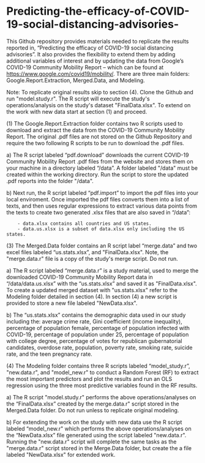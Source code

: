 # Predicting-the-efficacy-of-COVID-19-social-distancing-advisories-

This Github repository provides materials needed to replicate the results reported in, “Predicting the efficacy of COVID-19 social distancing advisories”. It also provides the flexibility to extend them by adding additional variables of interest and by updating the data from Google’s COVID-19 Community Mobility Report – which can be found at https://www.google.com/covid19/mobility/. There are three main folders: Google.Report.Extraction, Merged.Data, and Modeling.

Note: To replicate original results skip to section (4). Clone the Github and run "model.study.r". The R script will execute the 
      study's operations/analysis on the study's dataset "FinalData.xlsx". To extend on the work with new data start at section (1) 
      and proceed.

(1) The Google.Report.Extraction folder contains two R scripts used to download and extract the data from the COVID-19 Community 
    Mobility Report. The original .pdf files are not stored on the Github Repository and require the two following R scripts to 
    be run to download the .pdf files.  

   a) The R script labeled “pdf.download” downloads the current COVID-19 Community Mobility Report .pdf files from the website and 
      stores them on your machine in a directory labeled “/data”. A folder labeled "/data" must be created within the working 
      directory. Run the script to store the updated .pdf reports into the folder "/data". 
      
   b) Next run, the R script labeled “pdf.import” to import the pdf files into your local enviroment. Once imported the pdf files
      converts them into a list of texts, and then uses regular expressions to extract various data points from the texts to create two 
      generated .xlsx files that are also saved in “/data”:  

        - data.xlsx contains all countries and US states. 
        - data.us.xlsx is a subset of data.xlsx only including the US states. 

(3) The Merged.Data folder contains an R script label “merge.data” and two excel files labeled “us.stats.xlsx”, and "FinalData.xlsx". 
    Note, the "merge.data.r" file is a copy of the study's merge script. Do not run.  
    
   a) The R script labeled “merge.data.r” is a study material, used to merge the downloaded COVID-19 Community Mobility Report data in       “/data/data.us.xlsx” with the “us.stats.xlsx” and saved it as "FinalData.xlsx". To create a updated merged dataset with 
      "us.stats.xlsx" refer to the Modeling folder detailed in section (4). In section (4) a new script is provided to store a new file 
      labeled "NewData.xlsx". 
   
   b) The “us.stats.xlsx” contains the demographic data used in our study including the: average crime rate, Gini coefficient (income 
      inequality), percentage of population female, percentage of population infected with COVID-19, percentage of population under 25, 
      percentage of population with college degree, percentage of votes for republican gubernatorial candidates, overdose rate, 
      population, poverty rate, smoking rate, suicide rate, and the teen pregnancy rate. 

 (4) The Modeling folder contains three R scripts labeled “model_study.r”, "new.data.r", and "model_new.r" to conduct a Random 
     Forest (RF) to extract the most important predictors and plot the results and run an OLS regression using the three most
     predictive variables found in the RF results. 
      
   a) The R script "model.study.r" performs the above operations/analyses on the “FinalData.xlsx” created by the merge.data.r" script 
      stored in the Merged.Data folder. Do not run unless to replicate original modeling. 
     
   b) For extending the work on the study with new data use the R script labeled “model_new.r" which performs the above 
      operations/analyses on the “NewData.xlsx” file generated using the script labeled "new.data.r". Running the "new.data.r" script 
      will complete the same tasks as the "merge.data.r" script stored in the Merge.Data folder, but create the a file labeled 
      "NewData.xlsx" for extended work.



